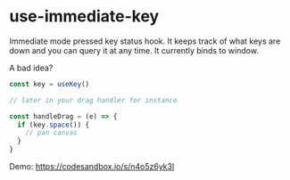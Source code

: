# use-immediate-key

Immediate mode pressed key status hook. It keeps track of what keys are down and you can query it at any time. It currently binds to window.

A bad idea?

```js
const key = useKey()

// later in your drag handler for instance

const handleDrag = (e) => {
  if (key.space()) {
    // pan canvas
  }
}
```

Demo: https://codesandbox.io/s/n4o5z6yk3l
